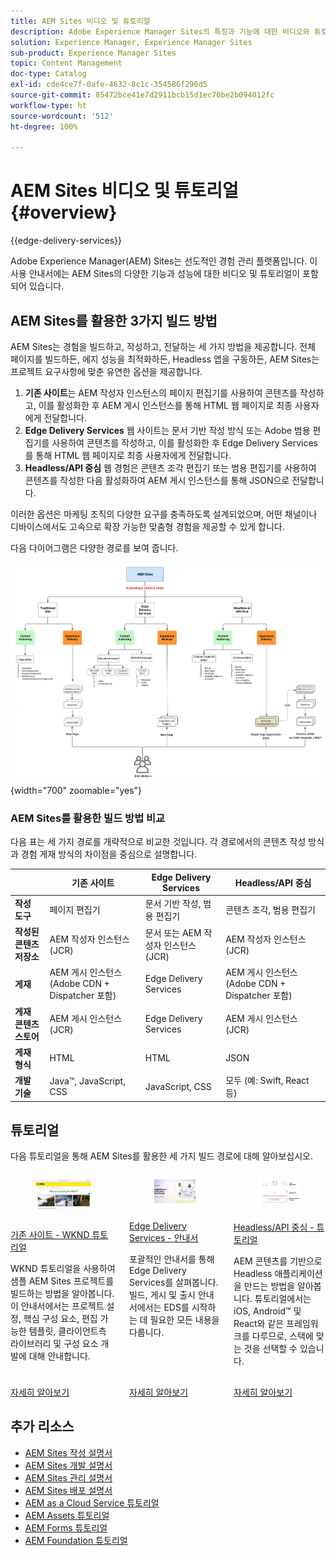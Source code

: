 ```yaml
---
title: AEM Sites 비디오 및 튜토리얼
description: Adobe Experience Manager Sites의 특징과 기능에 대한 비디오와 튜토리얼을 살펴봅니다. AEM Sites는 대표적인 경험 관리 플랫폼입니다.
solution: Experience Manager, Experience Manager Sites
sub-product: Experience Manager Sites
topic: Content Management
doc-type: Catalog
exl-id: cde4ce7f-0afe-4632-8c1c-354586f296d5
source-git-commit: 85472bce41e7d2911bcb15d1ec70be2b094012fc
workflow-type: ht
source-wordcount: '512'
ht-degree: 100%

---
```


# AEM Sites 비디오 및 튜토리얼 {#overview}

{{edge-delivery-services}}

Adobe Experience Manager(AEM) Sites는 선도적인 경험 관리 플랫폼입니다. 이 사용 안내서에는 AEM Sites의 다양한 기능과 성능에 대한 비디오 및 튜토리얼이 포함되어 있습니다.

## AEM Sites를 활용한 3가지 빌드 방법

AEM Sites는 경험을 빌드하고, 작성하고, 전달하는 세 가지 방법을 제공합니다. 전체 페이지를 빌드하든, 에지 성능을 최적화하든, Headless 앱을 구동하든, AEM Sites는 프로젝트 요구사항에 맞춘 유연한 옵션을 제공합니다.

1. **기존 사이트**&#x200B;는 AEM 작성자 인스턴스의 페이지 편집기를 사용하여 콘텐츠를 작성하고, 이를 활성화한 후 AEM 게시 인스턴스를 통해 HTML 웹 페이지로 최종 사용자에게 전달합니다.
1. **Edge Delivery Services** 웹 사이트는 문서 기반 작성 방식 또는 Adobe 범용 편집기를 사용하여 콘텐츠를 작성하고, 이를 활성화한 후 Edge Delivery Services를 통해 HTML 웹 페이지로 최종 사용자에게 전달합니다.
1. **Headless/API 중심** 웹 경험은 콘텐츠 조각 편집기 또는 범용 편집기를 사용하여 콘텐츠를 작성한 다음 활성화하여 AEM 게시 인스턴스를 통해 JSON으로 전달합니다.

이러한 옵션은 마케팅 조직의 다양한 요구를 충족하도록 설계되었으며, 어떤 채널이나 디바이스에서도 고속으로 확장 가능한 맞춤형 경험을 제공할 수 있게 합니다.

다음 다이어그램은 다양한 경로를 보여 줍니다.

![AEM-Sites-콘텐츠-작성-및-경험-전달-경로.png](./assets/aem-sites-authoring-and-experience-delivery-paths.png){width="700" zoomable="yes"}

### AEM Sites를 활용한 빌드 방법 비교

다음 표는 세 가지 경로를 개략적으로 비교한 것입니다. 각 경로에서의 콘텐츠 작성 방식과 경험 게재 방식의 차이점을 중심으로 설명합니다.

|            | 기존 사이트 | Edge Delivery Services | Headless/API 중심 |
|---------------------|------------------------------|---------------------------------|---------------------------------------------|
| **작성 도구** | 페이지 편집기 | 문서 기반 작성, 범용 편집기 | 콘텐츠 조각, 범용 편집기 |
| **작성된 콘텐츠 저장소** | AEM 작성자 인스턴스 (JCR) | 문서 또는 AEM 작성자 인스턴스 (JCR) | AEM 작성자 인스턴스 (JCR) |
| **게재** | AEM 게시 인스턴스 (Adobe CDN + Dispatcher 포함) | Edge Delivery Services | AEM 게시 인스턴스 (Adobe CDN + Dispatcher 포함) |
| **게재 콘텐츠 스토어** | AEM 게시 인스턴스 (JCR) | Edge Delivery Services | AEM 게시 인스턴스 (JCR) |
| **게재 형식** | HTML | HTML | JSON |
| **개발 기술** | Java™, JavaScript, CSS | JavaScript, CSS | 모두 (예: Swift, React 등) |

## 튜토리얼

다음 튜토리얼을 통해 AEM Sites를 활용한 세 가지 빌드 경로에 대해 알아보십시오.

<!-- CARDS

* https://experienceleague.adobe.com/en/docs/experience-manager-learn/getting-started-wknd-tutorial-develop/overview
  {title = Traditional Sites - WKND Tutorial}
  {description = Learn how to build a sample AEM Sites project using the WKND tutorial. This guide walks you through project setup, Core Components, Editable Templates, client-side libraries, and component development.}
  {image = ./assets/aem-wknd-spa-editor-tutorial.png}
  {target = _self}
* https://www.aem.live/docs/
  {title = Edge Delivery Services - Guides}
  {description = Explore Edge Delivery Services with comprehensive guides. The Build, Publish, and Launch guides cover everything you need to get started with EDS.}
  {image = ./assets/edge-delivery-services.png}
  {target = _blank}
* https://experienceleague.adobe.com/en/docs/experience-manager-learn/getting-started-with-aem-headless/overview
  {title = Headless/API-First - Tutorials}
  {description = Learn how to build headless applications powered by AEM content. Tutorials cover frameworks like iOS, Android, and React—choose what fits your stack.}
  {image = ./assets/headless.png}
  {target = _self}
-->
<!-- START CARDS HTML - DO NOT MODIFY BY HAND -->
<div class="columns">
    <div class="column is-half-tablet is-half-desktop is-one-third-widescreen" aria-label="Traditional Sites - WKND Tutorial">
        <div class="card" style="height: 100%; display: flex; flex-direction: column; height: 100%;">
            <div class="card-image">
                <figure class="image x-is-16by9">
                    <a href="https://experienceleague.adobe.com/ko/docs/experience-manager-learn/getting-started-wknd-tutorial-develop/overview" title="기존 사이트 - WKND 튜토리얼" target="_self" rel="referrer">
                        <img class="is-bordered-r-small" src="./assets/aem-wknd-spa-editor-tutorial.png" alt="기존 사이트 - WKND 튜토리얼"
                             style="width: 100%; aspect-ratio: 16 / 9; object-fit: cover; overflow: hidden; display: block; margin: auto;">
                    </a>
                </figure>
            </div>
            <div class="card-content is-padded-small" style="display: flex; flex-direction: column; flex-grow: 1; justify-content: space-between;">
                <div class="top-card-content">
                    <p class="headline is-size-6 has-text-weight-bold">
                        <a href="https://experienceleague.adobe.com/ko/docs/experience-manager-learn/getting-started-wknd-tutorial-develop/overview" target="_self" rel="referrer" title="기존 사이트 - WKND 튜토리얼">기존 사이트 - WKND 튜토리얼</a>
                    </p>
                    <p class="is-size-6">WKND 튜토리얼을 사용하여 샘플 AEM Sites 프로젝트를 빌드하는 방법을 알아봅니다. 이 안내서에서는 프로젝트 설정, 핵심 구성 요소, 편집 가능한 템플릿, 클라이언트측 라이브러리 및 구성 요소 개발에 대해 안내합니다.</p>
                </div>
                <a href="https://experienceleague.adobe.com/ko/docs/experience-manager-learn/getting-started-wknd-tutorial-develop/overview" target="_self" rel="referrer" class="spectrum-Button spectrum-Button--outline spectrum-Button--primary spectrum-Button--sizeM" style="align-self: flex-start; margin-top: 1rem;">
                    <span class="spectrum-Button-label has-no-wrap has-text-weight-bold">자세히 알아보기</span>
                </a>
            </div>
        </div>
    </div>
    <div class="column is-half-tablet is-half-desktop is-one-third-widescreen" aria-label="Edge Delivery Services - Guides">
        <div class="card" style="height: 100%; display: flex; flex-direction: column; height: 100%;">
            <div class="card-image">
                <figure class="image x-is-16by9">
                    <a href="https://www.aem.live/docs/" title="Edge Delivery Services - 안내서" target="_blank" rel="referrer">
                        <img class="is-bordered-r-small" src="./assets/edge-delivery-services.png" alt="Edge Delivery Services - 안내서"
                             style="width: 100%; aspect-ratio: 16 / 9; object-fit: cover; overflow: hidden; display: block; margin: auto;">
                    </a>
                </figure>
            </div>
            <div class="card-content is-padded-small" style="display: flex; flex-direction: column; flex-grow: 1; justify-content: space-between;">
                <div class="top-card-content">
                    <p class="headline is-size-6 has-text-weight-bold">
                        <a href="https://www.aem.live/docs/" target="_blank" rel="referrer" title="Edge Delivery Services - 안내서">Edge Delivery Services - 안내서</a>
                    </p>
                    <p class="is-size-6">포괄적인 안내서를 통해 Edge Delivery Services를 살펴봅니다. 빌드, 게시 및 출시 안내서에서는 EDS를 시작하는 데 필요한 모든 내용을 다룹니다.</p>
                </div>
                <a href="https://www.aem.live/docs/" target="_blank" rel="referrer" class="spectrum-Button spectrum-Button--outline spectrum-Button--primary spectrum-Button--sizeM" style="align-self: flex-start; margin-top: 1rem;">
                    <span class="spectrum-Button-label has-no-wrap has-text-weight-bold">자세히 알아보기</span>
                </a>
            </div>
        </div>
    </div>
    <div class="column is-half-tablet is-half-desktop is-one-third-widescreen" aria-label="Headless/API-First - Tutorials">
        <div class="card" style="height: 100%; display: flex; flex-direction: column; height: 100%;">
            <div class="card-image">
                <figure class="image x-is-16by9">
                    <a href="https://experienceleague.adobe.com/ko/docs/experience-manager-learn/getting-started-with-aem-headless/overview" title="Headless/API 중심 - 튜토리얼" target="_self" rel="referrer">
                        <img class="is-bordered-r-small" src="./assets/headless.png" alt="Headless/API 중심 - 튜토리얼"
                             style="width: 100%; aspect-ratio: 16 / 9; object-fit: cover; overflow: hidden; display: block; margin: auto;">
                    </a>
                </figure>
            </div>
            <div class="card-content is-padded-small" style="display: flex; flex-direction: column; flex-grow: 1; justify-content: space-between;">
                <div class="top-card-content">
                    <p class="headline is-size-6 has-text-weight-bold">
                        <a href="https://experienceleague.adobe.com/ko/docs/experience-manager-learn/getting-started-with-aem-headless/overview" target="_self" rel="referrer" title="Headless/API 중심 - 튜토리얼">Headless/API 중심 - 튜토리얼</a>
                    </p>
                    <p class="is-size-6">AEM 콘텐츠를 기반으로 Headless 애플리케이션을 만드는 방법을 알아봅니다. 튜토리얼에서는 iOS, Android™ 및 React와 같은 프레임워크를 다루므로, 스택에 맞는 것을 선택할 수 있습니다.</p>
                </div>
                <a href="https://experienceleague.adobe.com/ko/docs/experience-manager-learn/getting-started-with-aem-headless/overview" target="_self" rel="referrer" class="spectrum-Button spectrum-Button--outline spectrum-Button--primary spectrum-Button--sizeM" style="align-self: flex-start; margin-top: 1rem;">
                    <span class="spectrum-Button-label has-no-wrap has-text-weight-bold">자세히 알아보기</span>
                </a>
            </div>
        </div>
    </div>
</div>
<!-- END CARDS HTML - DO NOT MODIFY BY HAND -->


## 추가 리소스

* [AEM Sites 작성 설명서](https://experienceleague.adobe.com/ko/docs/experience-manager-65/content/sites/authoring/essentials/first-steps)
* [AEM Sites 개발 설명서](https://experienceleague.adobe.com/ko/docs/experience-manager-65/content/implementing/developing/introduction/getting-started)
* [AEM Sites 관리 설명서](https://experienceleague.adobe.com/ko/docs/experience-manager-65/content/sites/administering/home)
* [AEM Sites 배포 설명서](https://experienceleague.adobe.com/ko/docs/experience-manager-65/content/implementing/deploying/introduction/platform)
* [AEM as a Cloud Service 튜토리얼](/help/cloud-service/overview.md)
* [AEM Assets 튜토리얼](/help/assets/overview.md)
* [AEM Forms 튜토리얼](/help/forms/overview.md)
* [AEM Foundation 튜토리얼](/help/foundation/overview.md)
